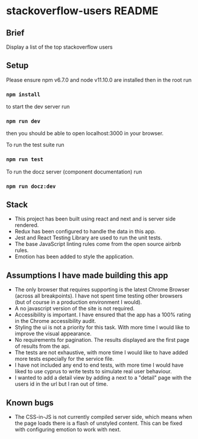 # stackoverflow-users README

## Brief

Display a list of the top stackoverflow users

## Setup

Please ensure npm v6.7.0 and node v11.10.0 are installed
then in the root run

### `npm install`

to start the dev server run

### `npm run dev`

then you should be able to open localhost:3000 in your browser.

To run the test suite run

### `npm run test`

To run the docz server (component documentation) run

### `npm run docz:dev`

## Stack

- This project has been built using react and next and is server side rendered.
- Redux has been configured to handle the data in this app.
- Jest and React Testing Library are used to run the unit tests.
- The base JavaScript linting rules come from the open source airbnb rules.
- Emotion has been added to style the application.

## Assumptions I have made building this app

- The only browser that requires supporting is the latest Chrome Browser (across all breakpoints). I have not spent time testing other browsers (but of course in a production environment I would).
- A no javascript version of the site is not required.
- Accessibility is important. I have ensured that the app has a 100% rating in the Chrome accessibility audit.
- Styling the ui is not a priority for this task. With more time I would like to improve the visual appearance.
- No requirements for pagination. The results displayed are the first page of results from the api.
- The tests are not exhaustive, with more time I would like to have added more tests especially for the service file.
- I have not included any end to end tests, with more time I would have liked to use cyprus to write tests to simulate real user behaviour.
- I wanted to add a detail view by adding a next <link> to a "detail" page with the users id in the url but I ran out of time.

## Known bugs

- The CSS-in-JS is not currently compiled server side, which means when the page loads there is a flash of unstyled content. This can be fixed with configuring emotion to work with next.
